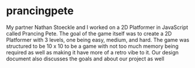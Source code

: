 # prancingpete
My partner Nathan Stoeckle and I worked on a 2D Platformer in JavaScript called Prancing Pete. The goal of the game itself was to create a 2D Platformer with 3 levels, one being easy, medium, and hard. The game was structured to be 10 x 10 to be a game with not too much memory being required as well as making it have more of a retro vibe to it. Our design document also discusses the goals and about our project as well
